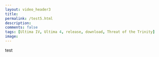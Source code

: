 ```yaml
---
layout: video_header3
title:
permalink: /test5.html
description:
comments: false
tags: [Ultima IV, Ultima 4, release, download, Threat of the Trinity]
image: 
---
```


test
